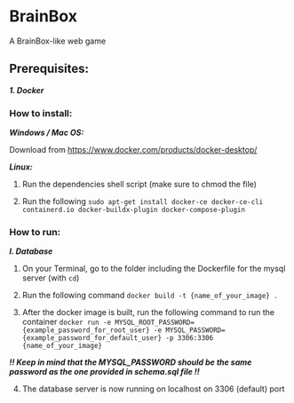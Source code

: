 # BrainBox
A BrainBox-like web game

## Prerequisites:

***1. Docker***





### How to install:

***Windows / Mac OS:***

Download from https://www.docker.com/products/docker-desktop/

***Linux:***

1. Run the dependencies shell script (make sure to chmod the file)

2. Run the following `sudo apt-get install docker-ce docker-ce-cli containerd.io docker-buildx-plugin docker-compose-plugin`




### How to run:

***I. Database***
  1. On your Terminal, go to the folder including the Dockerfile for the mysql server (with `cd`)

  2. Run the following command `docker build -t {name_of_your_image} .`

  3. After the docker image is built, run the following command to run the container `docker run -e MYSQL_ROOT_PASSWORD={example_password_for_root_user} -e MYSQL_PASSWORD={example_password_for_default_user} -p 3306:3306 {name_of_your_image}`
  
  ***!! Keep in mind that the MYSQL_PASSWORD should be the same password as the one provided in schema.sql file !!***

  4. The database server is now running on localhost on 3306 (default) port




